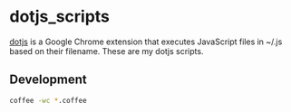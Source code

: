 dotjs_scripts
=============

[dotjs](http://defunkt.io/dotjs/) is a Google Chrome extension that executes JavaScript files in ~/.js based on their filename.
These are my dotjs scripts.

Development
-----------

```bash
coffee -wc *.coffee
```